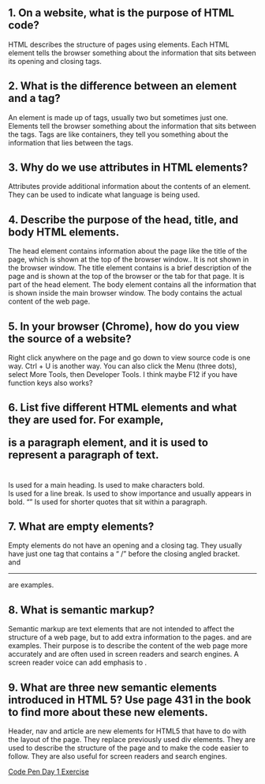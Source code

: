 <h2>1. On a website, what is the purpose of HTML code? </h2>
<p>HTML describes the structure of pages using elements. Each HTML element tells the browser something about the information that sits between its opening and closing tags.</p>
<h2>2. What is the difference between an element and a tag? </h2>
<p>An element is made up of tags, usually two but sometimes just one. Elements tell the browser something about the information that sits between the tags. Tags are like containers, they tell you something about the information that lies between the tags.</p>
<h2>3. Why do we use attributes in HTML elements?</h2>
<p>Attributes provide additional information about the contents of an element. They can be used to indicate what language is being used.</p>
<h2>4. Describe the purpose of the head, title, and body HTML elements.</h2>
<p>The head element contains information about the page like the title of the page, which is shown at the top of the browser window.. It is not shown in the browser window. The title element contains is a brief description of the page and is shown at the top of the browser or the tab for that page. It is part of the head element. The body element contains all the information that is shown inside the main browser window. The body contains the actual content of the web page.</p>
<h2>5. In your browser (Chrome), how do you view the source of a website?</h2>
<p>Right click anywhere on the page and go down to view source code is one way. Ctrl + U is another way. You can also click the Menu (three dots), select More Tools, then Developer Tools. I think maybe F12 if you have function keys also works?</p>
<h2>6. List five different HTML elements and what they are used for. For example, <p></p> is a paragraph element, and it is used to represent a paragraph of text.<h2>
<p><h1></h1> Is used for a main heading.
<b></b> Is used to make characters bold.
<br /> Is used for a line break.
<strong></strong> Is used to show importance and usually appears in bold.
<q></q> Is used for shorter quotes that sit within a paragraph.</p>
<h2>7. What are empty elements?</h2>
<p>Empty elements do not have an opening and a closing tag. They usually have just one tag that contains a “ /” before the closing angled bracket. <br /> and <hr /> are examples.</p>
<h2> 8. What is semantic markup?</h2>
<p>Semantic markup are text elements that are not intended to affect the structure of a web page, but to add extra information to the pages. <em></em> and <strong></strong> are examples. Their purpose is to describe the content of the web page more accurately and are often used in screen readers and search engines. A screen reader voice can add emphasis to <em></em>.</p>
<h2>9. What are three new semantic elements introduced in HTML 5? Use page 431 in the book to find more about these new elements.</h2>
<p>Header, nav and article are new elements for HTML5 that have to do with the layout of the page. They replace previously used div elements. They are used to describe the structure of the page and to make the code easier to follow. They are also useful for screen readers and search engines.</p>
<a href="https://codepen.io/pernstrong/pen/NWPRPLO?editors=1010">Code Pen Day 1 Exercise</a>
